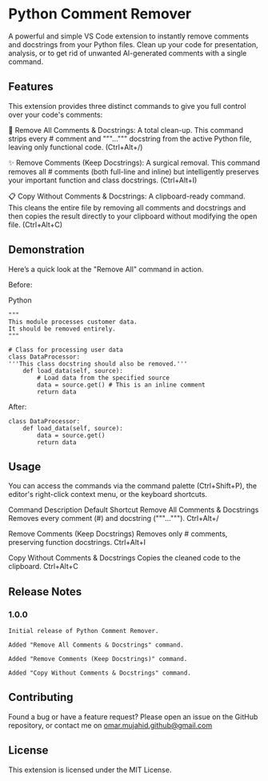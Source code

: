 # Python Comment Remover
A powerful and simple VS Code extension to instantly remove comments and docstrings from your Python files. Clean up your code for presentation, analysis, or to get rid of unwanted AI-generated comments with a single command.

## Features
This extension provides three distinct commands to give you full control over your code's comments:

🧹 Remove All Comments & Docstrings: A total clean-up. This command strips every # comment and """...""" docstring from the active Python file, leaving only functional code. (Ctrl+Alt+/)

✨ Remove Comments (Keep Docstrings): A surgical removal. This command removes all # comments (both full-line and inline) but intelligently preserves your important function and class docstrings. (Ctrl+Alt+I)

📋 Copy Without Comments & Docstrings: A clipboard-ready command. This cleans the entire file by removing all comments and docstrings and then copies the result directly to your clipboard without modifying the open file. (Ctrl+Alt+C)

## Demonstration
Here’s a quick look at the "Remove All" command in action.

Before:

Python

    """
    This module processes customer data.
    It should be removed entirely.
    """

    # Class for processing user data
    class DataProcessor:
    '''This class docstring should also be removed.'''
        def load_data(self, source):
            # Load data from the specified source
            data = source.get() # This is an inline comment
            return data
After:


    class DataProcessor:
        def load_data(self, source):
            data = source.get()
            return data
## Usage
You can access the commands via the command palette (Ctrl+Shift+P), the editor's right-click context menu, or the keyboard shortcuts.

Command	Description	Default Shortcut
Remove All Comments & Docstrings	Removes every comment (#) and docstring ("""...""").	Ctrl+Alt+/

Remove Comments (Keep Docstrings)	Removes only # comments, preserving function docstrings.	Ctrl+Alt+I

Copy Without Comments & Docstrings	Copies the cleaned code to the clipboard.	Ctrl+Alt+C

## Release Notes
### 1.0.0
    Initial release of Python Comment Remover.

    Added "Remove All Comments & Docstrings" command.

    Added "Remove Comments (Keep Docstrings)" command.

    Added "Copy Without Comments & Docstrings" command.

## Contributing
Found a bug or have a feature request? Please open an issue on the GitHub repository, or contact me on omar.mujahid.github@gmail.com

## License
This extension is licensed under the MIT License.